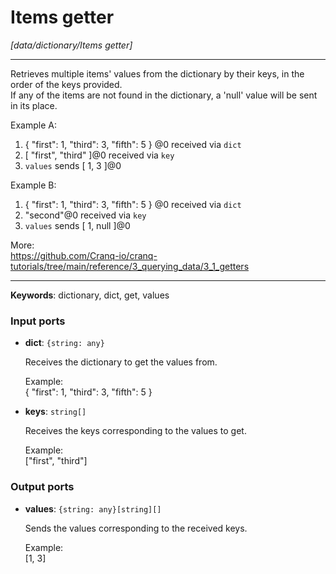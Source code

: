 # Items getter

_[data/dictionary/Items getter]_

---

Retrieves multiple items' values from the dictionary by their keys, in the order of the keys provided.  
If any of the items are not found in the dictionary, a 'null' value will be sent in its place.  
  
Example A:  
1. { "first": 1, "third": 3, "fifth": 5 } @0 received via `dict`  
2. [ "first", "third" ]@0 received via `key`  
3. `values` sends  [ 1, 3 ]@0  
  
Example B:  
1. { "first": 1, "third": 3, "fifth": 5 } @0 received via `dict`  
2. "second"@0 received via `key`  
3. `values` sends  [ 1, null ]@0  
  
More:  
https://github.com/Cranq-io/cranq-tutorials/tree/main/reference/3_querying_data/3_1_getters  

---

__Keywords__: dictionary, dict, get, values

### Input ports

* __dict__: ` {string: any} `


    Receives the dictionary to get the values from.  
      
    Example:  
    { "first": 1, "third": 3, "fifth": 5 }  


* __keys__: ` string[] `


    Receives the keys corresponding to the values to get.  
      
    Example:  
    ["first", "third"]  

### Output ports

* __values__: ` {string: any}[string][] `


    Sends the values corresponding to the received keys.  
      
    Example:  
    [1, 3]  

